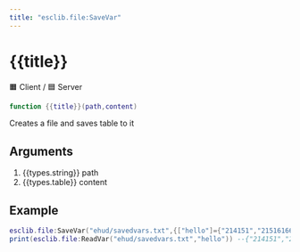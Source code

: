 ```yaml
---
title: "esclib.file:SaveVar"
---
```

# {{title}}
🟧 Client / 🟦 Server

``` lua
function {{title}}(path,content)
```

Creates a file and saves table to it

## Arguments
1. {{types.string}} path
1. {{types.table}} content

## Example
``` lua
esclib.file:SaveVar("ehud/savedvars.txt",{["hello"]={"214151","215161664",""}})
print(esclib.file:ReadVar("ehud/savedvars.txt","hello")) --{"214151","215161664"}
```